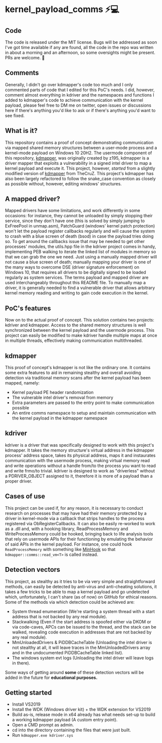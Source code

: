 # kernel_payload_comms ⚡💻

## Code
The code is released under the MIT license. Bugs will be addressed as soon I've got time available if any are found, all the code in the repo was written in about a morning and an afternoon, so some oversights might be present. PRs are welcome. 🧐

## Comments
Generally, I didn't go over kdmapper's code too much and I only commented parts of code that I edited for this PoC's needs. I did, however, comment almost everything in kdriver and the namespaces and functions I added to kdmapper's code to achieve communication with the kernel payload, please feel free to DM me on twitter, open issues or discussions here if there's anything you'd like to ask or if there's anything you'd want to see fixed.

## What is it?
This repository contains a proof of concept demonstrating communication via mapped shared memory structures between a user-mode process and a kernel-mode payload on Windows 10 20H2. The usermode component of this repository, [kdmapper](https://github.com/z175/kdmapper), was originally created by z195, kdmapper is a driver mapper that exploits a vulnerability in a signed intel driver to map a kernel payload and execute it. This project, however, *started* from a slightly modified version of [kdmapper](https://github.com/TheCruZ/kdmapper-1803-20H2) from TheCruZ. This project's kdmapper has also been largely refactored to follow the snake_case convention as closely as possible without, however, editing windows' structures.

## A mapped driver?
Mapped drivers have some limitations, and work differently in some occasions: for instance, they cannot be unloaded by simply stopping their service, since they don't have one (this is solved by simply jumping to ExFreePool in unmap.asm), PatchGuard (windows' kernel patch protection) won't let the payload register callbacks regularly and will cause the system to crash with a blue screen of death (bsod) in case the payload tries doing so. To get around the callbacks issue that may be needed to get other processes' modules, the utils.hpp file in the kdriver project comes in handy, implementing PEB walking to iterate the linked list of modules in memory so that we can grab the one we need. Just using a manually mapped driver will not cause a blue screen of death; manually mapping your driver is one of the many ways to overcome DSE (driver signature enforcement) on Windows 10, that requires all drivers to be digitally signed to be loaded regularly as system services. The terms payload and mapped driver are used interchangeably throughout this README file. To manually map a driver, it is generally needed to find a vulnerable driver that allows arbitrary kernel memory reading and writing to gain code execution in the kernel.

## PoC's features
Now on to the actual proof of concept. This solution contains two projects: kdriver and kdmapper. Access to the shared memory structures is well synchronized between the kernel payload and the usermode process. This project can easily be modified to make kdriver handle multiple maps at once in multiple threads, effectively making communication multithreaded.

## kdmapper
This proof of concept's kdmapper is not like the ordinary one. It contains some extra features to aid in remaining stealthy and overall avoiding detection via traditional memory scans after the kernel payload has been mapped, namely:

- Kernel payload PE header randomization
- The vulnerable intel driver's removal from memory
- Extra parameters are passed to the entry point to make communication possible
- An entire comms namespace to setup and maintain communication with the kernel payload in the kdmapper namespace

## kdriver
kdriver is a driver that was specifically designed to work with this project's kdmapper. It takes the memory structure's virtual address in the kdmapper process' address space, takes its physical address, maps it and instaurates communication with the usermode process, making virtual memory read and write operations without a handle from/to the process you want to read and write frmo/to trivial. kdriver is designed to work as "driverless" without a PDRIVER_OBJECT assigned to it, therefore it is more of a payload than a proper driver. 

## Cases of use
This project can be used if, for any reason, it is necessary to conduct research on processes that may have had their memory protected by a driver in kernel-mode via a callback that strips handles to the process registered via ObRegisterCallbacks. It can also be easily re-worked to work as a .dll and, with a hooking library, ReadProcessMemory and WriteProcessMemory could be hooked, bringing back to life analysis tools that rely on usermode APIs for their functioning by emulating the behavior of said APIs in the kernel payload. For instance, one could hook `ReadProcessMemory` with something like [MinHook](https://github.com/TsudaKageyu/minhook) so that `kdmapper::comms::read_vm<T>` is called instead.

## Detection vectors
This project, as stealthy as it tries to be via very simple and straightforward methods, can easily be detected by anti-virus and anti-cheating solutions, it takes a few tricks to be able to map a kernel payload and go undetected which, unfortunately, I can't share (as of now) on GitHub for ethical reasons. Some of the methods via which detection could be achieved are:

- System thread enumeration (We're starting a system thread with a start address that is not backed by any real module).
- Stackwalking (Even if the start address is spoofed either via DKOM or via code-caves, APCs can be issued to the thread, and the stack can be walked, revealing code execution in addresses that are not backed by any real module).
- MmUnloadedDrivers & PiDDBCacheTable (Unloading the intel driver is not stealthy at all, it will leave traces in the MmUnloadedDrivers array and in the undocumented PiDDBCacheTable linked list).
- The windows system evt logs (Unloading the intel driver will leave logs in there).

Some ways of getting around **some** of these detection vectors will be added in the future for **educational purposes.**

## Getting started
- Install VS2019
- Install the WDK (Windows driver kit) + the WDK extension for VS2019
- Build as-is, release mode in x64 already has what needs set-up to build a working kdmapper payload (A custom entry point).
- Open a CMD prompt as admin.
- cd into the directory containing the files that were just built.
- Run `kdmapper.exe kdriver.sys`
